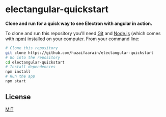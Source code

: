 # electangular-quickstart

**Clone and run for a quick way to see Electron with angular in action.**

To clone and run this repository you'll need [Git](https://git-scm.com) and [Node.js](https://nodejs.org/en/download/) (which comes with [npm](http://npmjs.com)) installed on your computer. From your command line:

```bash
# Clone this repository
git clone https://github.com/huzaifaarain/electangular-quickstart
# Go into the repository
cd electangular-quickstart
# Install dependencies
npm install
# Run the app
npm start
```
## License

[MIT](LICENSE.md)
